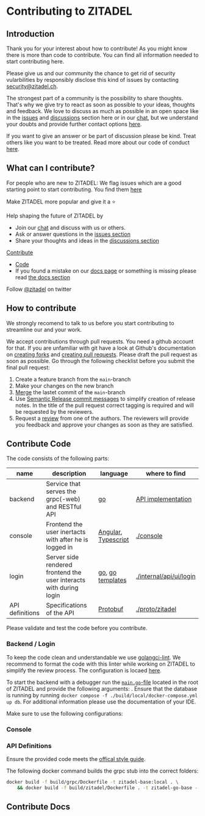 # Contributing to ZITADEL

## Introduction

Thank you for your interest about how to contribute! As you might know there is more than code to contribute. You can find all information needed to start contributing here.

Please give us and our community the chance to get rid of security vularbilities by responsibly disclose this kind of issues by contacting [security@zitadel.ch](mailto:security@zitadel.ch).

The strongest part of a community is the possibility to share thoughts. That's why we give try to react as soon as possible to your ideas, thoughts and feedback. We love to discuss as much as possible in an open space like in the [issues](https://github.com/caos/zitadel/issues) and [discussions](https://github.com/caos/zitadel/discussions) section here or in our [chat](https://zitadel.ch/chat), but we understand your doubts and provide further contact options [here](https://zitadel.ch/contact).

If you want to give an answer or be part of discussion please be kind. Treat others like you want to be treated. Read more about our code of conduct [here](CODE_OF_CONDUCT.md).

## What can I contribute?

For people who are new to ZITADEL: We flag issues which are a good starting point to start contributing. You find them [here](https://github.com/caos/zitadel/issues?q=is%3Aissue+is%3Aopen+label%3A%22good+first+issue%22)

Make ZITADEL more popular and give it a ⭐

Help shaping the future of ZITADEL by

- Join our [chat](https://zitadel.ch/chat) and discuss with us or others.
- Ask or answer questions in the [issues section](https://github.com/caos/zitadel/issues)
- Share your thoughts and ideas in the [discussions section](https://github.com/caos/zitadel/discussions)

[Contribute](#how-to-contribute)

- [Code](#contribute-code)
- If you found a mistake on our [docs page](https://docs.zitadel.ch) or something is missing please read [the docs section](#contribute-docs)

Follow [@zitadel](https://twitter.com/zitadel) on twitter

## How to contribute

We strongly recomend to talk to us before you start contributing to streamline our and your work.

We accept contributions through pull requests. You need a github account for that. If you are unfamiliar with git have a look at Github's documentation on [creating forks](https://help.github.com/articles/fork-a-repo) and [creating pull requests](https://docs.github.com/en/pull-requests/collaborating-with-pull-requests/proposing-changes-to-your-work-with-pull-requests/creating-a-pull-request-from-a-fork). Please draft the pull request as soon as possible. Go through the following checklist before you submit the final pull request:

1. Create a feature branch from the `main`-branch
1. Make your changes on the new branch
1. [Merge](https://git-scm.com/book/en/v2/Git-Branching-Basic-Branching-and-Merging) the lastet commit of the `main`-branch
1. Use [Semantic Release commit messages](https://github.com/angular/angular.js/blob/master/DEVELOPERS.md#type) to simplify creation of release notes. In the title of the pull request correct tagging is required and will be requested by the reviewers.
1. Request a [review](https://docs.github.com/en/pull-requests/collaborating-with-pull-requests/proposing-changes-to-your-work-with-pull-requests/requesting-a-pull-request-review) from one of the authors. The reviewers will provide you feedback and approve your changes as soon as they are satisfied.

## Contribute Code

The code consists of the following parts:

| name | description | language | where to find |
|---|---|---|---|
| backend | Service that serves the grpc(-web) and RESTful API  | [go](https://go.dev) | [API implementation](./internal/api/grpc) |
| console | Frontend the user inertacts with after he is logged in | [Angular](https://angular.io), [Typescript](https://www.typescriptlang.org) | [./console](./console) |
| login | Server side rendered frontend the user interacts with during login | [go](https://go.dev), [go templates](https://pkg.go.dev/html/template) | [./internal/api/ui/login](./internal/api/ui/login) |
| API definitions | Specifications of the API | [Protobuf](https://developers.google.com/protocol-buffers) | [./proto/zitadel](./proto/zitadel) |

Please validate and test the code before you contribute.

### Backend / Login

To keep the code clean and understandable we use [golangci-lint](https://golangci-lint.run). We recommend to format the code with this linter while working on ZITADEL to simplify the review process. The configuration is locaed [here](./.golangci.yaml).

To start the backend with a debugger run the [`main.go`-file](./main.go) located in the root of ZITADEL and provide the following arguments: <!-- TODO: args and flags-->. Ensure that the database is running by running `docker compose -f ./build/local/docker-compose.yml up db`. For additional information please use the documentation of your IDE.

Make sure to use the following configurations:

### Console

<!-- TODO: ask maxpe for infos -->

### API Definitions

Ensure the provided code meets the [offical style guide](https://developers.google.com/protocol-buffers/docs/style).

The following docker command builds the grpc stub into the correct folders:

```bash
docker build -f build/grpc/Dockerfile -t zitadel-base:local . \
    && docker build -f build/zitadel/Dockerfile . -t zitadel-go-base --target go-copy -o .
```

## Contribute Docs

<!-- TODO: ask maxpe for infos -->
